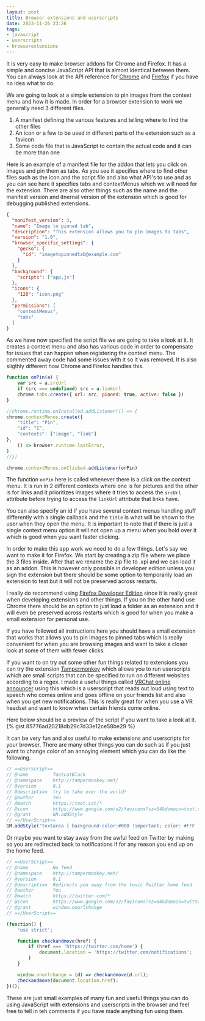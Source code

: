 ```yaml
---
layout: post
title: Browser extensions and userscripts
date: 2023-11-26 23:26
tags:
- javascript
- userscripts
- browserextensions
---
```

It is very easy to make browser addons for Chrome and Firefox. It has a simple and concise JavaScript API that is almost identical between them. You can always look at the API reference for [Chrome](https://developer.chrome.com/docs/extensions/reference/) and [Firefox](https://developer.mozilla.org/en-US/docs/Mozilla/Add-ons/WebExtensions/Browser_support_for_JavaScript_APIs) if you have no idea what to do.

We are going to look at a simple extension to pin images from the context menu and how it is made. In order for a browser extension to work we generally need 3 different files.
1. A manifest defining the various features and telling where to find the other files
2. An icon or a few to be used in different parts of the extension such as a favicon
3. Some code file that is JavaScript to contain the actual code and it can be more than one

Here is an example of a manifest file for the addon that lets you click on images and pin them as tabs. As you see it specifies where to find other files such as the icon and the script file and also what API's to use and as you can see here it specifies tabs and contextMenus which we will need for the extension. There are also other things such as the name and the manifest version and itnernal version of the extension which is good for debugging published extensions.
```json
{
  "manifest_version": 3,
  "name": "Image to pinned tab",
  "description": "This extension allows you to pin images to tabs",
  "version": "1.0",
  "browser_specific_settings": {
    "gecko": {
      "id": "imagetopinnedtab@example.com"
    }
  },
  "background": {
    "scripts": ["app.js"]
  },
  "icons": {
    "128": "icon.png"
  },
  "permissions": [
    "contextMenus",
    "tabs"
  ]
}
```
As we have now specified the script file we are going to take a look at it. It creates a context menu and also has various code in order to compensate for issues that can happen when registering the context menu. The commented away code had some issues with it so it was removed. It is also sligthly different how Chrome and Firefox handles this.
```js
function onPin(a) {
	var src = a.srcUrl
	if (src === undefined) src = a.linkUrl
	chrome.tabs.create({ url: src, pinned: true, active: false })
}

//chrome.runtime.onInstalled.addListener(() => {
chrome.contextMenus.create({
	"title": "Pin",
	"id": "1",
	"contexts": ["image", "link"]
},
	() => browser.runtime.lastError,
)
//})

chrome.contextMenus.onClicked.addListener(onPin)
```
The function `onPin` here is called whenever there is a click on the context menu. It is run in 2 different contexts where one is for pictures and the other is for links and it prioritizes images where it tries to access the `srcUrl` attribute before trying to access the `linkUrl` attribute that links have.

You can also specify an id if you have several context menus handling stuff differently with a single callback and the `title` is what will be shown to the user when they open the menu. It is important to note that if there is just a single context menu option it will not open up a menu when you hold over it which is good when you want faster clicking.

In order to make this app work we need to do a few things. Let's say we want to make it for Firefox. We start by creating a zip file where we place the 3 files inside. After that we rename the zip file to .xpi and we can load it as an addon. This is however only possible in developer edition unless you sign the extension but there should be some option to temporarily load an extension to test but it will not be preserved across restarts.

I really do recommend using [Firefox Developer Edition](https://www.mozilla.org/en-US/firefox/developer/) since it is really great when developing extensions and other things. If you on the other hand use Chrome there should be an option to just load a folder as an extension and it will even be preserved across restarts which is good for when you make a small extension for personal use.

If you have followed all instructions here you should have a small extension that works that allows you to pin images to pinned tabs which is really convenient for when you are browsing images and want to take a closer look at some of them with fewer clicks.

If you want to on try out some other fun things related to extensions you can try the extension [Tampermonkey](https://www.tampermonkey.net/) which allows you to run userscripts which are small scripts that can be specified to run on different websites according to a regex. I made a useful things called [VRChat online announcer](https://gist.github.com/EllieTheYeen/85776ad20218db29c7d33e12ce58be29) using this which is a userscript that reads out loud using text to speech who comes online and goes offline on your friends list and also when you get new notifications. This is really great for when you use a VR headset and want to know when certain friends come online.

Here below should be a preview of the script if you want to take a look at it.
{% gist 85776ad20218db29c7d33e12ce58be29 %}

It can be very fun and also useful to make extensions and userscripts for your browser. There are many other things you can do such as if you just want to change color of an annoying element which you can do like the following.
```js
// ==UserScript==
// @name         TootcatBlack
// @namespace    http://tampermonkey.net/
// @version      0.1
// @description  try to take over the world!
// @author       You
// @match        https://toot.cat/*
// @icon         https://www.google.com/s2/favicons?sz=64&domain=toot.cat
// @grant        GM.addStyle
// ==/UserScript==
GM.addStyle("textarea { background-color:#000 !important; color: #FFF !important; } .compose-form__buttons-wrapper {background-color: #000 !important; }");
```

Or maybe you want to stay away from the awful feed on Twitter by making so you are redirected back to notifications if for any reason you end up on the home feed.
```js
// ==UserScript==
// @name         No feed
// @namespace    http://tampermonkey.net/
// @version      0.1
// @description  Redirects you away from the toxic Twitter home feed
// @author       You
// @match        https://twitter.com/*
// @icon         https://www.google.com/s2/favicons?sz=64&domain=twitter.com
// @grant        window.onurlchange
// ==/UserScript==

(function() {
    'use strict';

    function checkandmove(href) {
        if (href === 'https://twitter.com/home') {
            document.location = 'https://twitter.com/notifications';
        }
    }

    window.onurlchange = (d) => checkandmove(d.url);
    checkandmove(document.location.href);
})();
```

These are just small examples of many fun and useful things you can do using JavaScript with extensions and userscripts in the browser and feel free to tell in teh comments if you have made anything fun using them.
